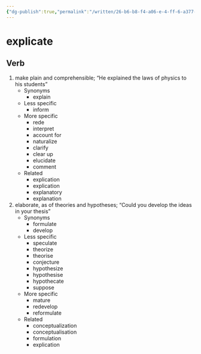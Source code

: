 ```yaml
---
{"dg-publish":true,"permalink":"/written/26-b6-b8-f4-a06-e-4-ff-6-a377-2-ea-2987-a70-c9/","dgHomeLink":true,"dgPassFrontmatter":false}
---
```


# explicate


## Verb

1. make plain and comprehensible; “He explained the laws of physics to his students”
	- Synonyms
		- explain
	- Less specific
		- inform
	- More specific
		- rede
		- interpret
		- account for
		- naturalize
		- clarify
		- clear up
		- elucidate
		- comment
	- Related
		- explication
		- explication
		- explanatory
		- explanation
2. elaborate, as of theories and hypotheses; “Could you develop the ideas in your thesis”
	- Synonyms
		- formulate
		- develop
	- Less specific
		- speculate
		- theorize
		- theorise
		- conjecture
		- hypothesize
		- hypothesise
		- hypothecate
		- suppose
	- More specific
		- mature
		- redevelop
		- reformulate
	- Related
		- conceptualization
		- conceptualisation
		- formulation
		- explication

